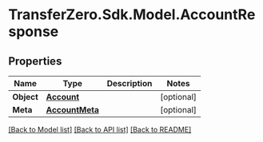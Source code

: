 
# TransferZero.Sdk.Model.AccountResponse

## Properties

Name | Type | Description | Notes
------------ | ------------- | ------------- | -------------
**Object** | [**Account**](Account.md) |  | [optional] 
**Meta** | [**AccountMeta**](AccountMeta.md) |  | [optional] 

[[Back to Model list]](../README.md#documentation-for-models)
[[Back to API list]](../README.md#documentation-for-api-endpoints)
[[Back to README]](../README.md)


